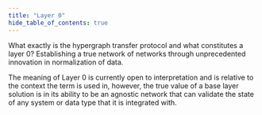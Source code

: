 ```yaml
---
title: "Layer 0"
hide_table_of_contents: true
---
```


<head>
  <title>Layer 0: Interoperability through normalization</title>
  <meta
    name="description"
    content="What exactly is the hypergraph transfer protocol and what constitutes a layer 0?"
  />
</head>

What exactly is the hypergraph transfer protocol and what constitutes a layer 0? Establishing a true network of networks through unprecedented innovation in normalization of data.

The meaning of Layer 0 is currently open to interpretation and is relative to the context the term is used in, however, the true value of a base layer solution is in its ability to be an agnostic network that can validate the state of any system or data type that it is integrated with.